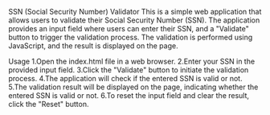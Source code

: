 SSN (Social Security Number) Validator
This is a simple web application that allows users to validate their Social Security Number (SSN). The application provides an input field where users can enter their SSN, and a "Validate" button to trigger the validation process. The validation is performed using JavaScript, and the result is displayed on the page.

Usage
1.Open the index.html file in a web browser.
2.Enter your SSN in the provided input field.
3.Click the "Validate" button to initiate the validation process.
4.The application will check if the entered SSN is valid or not.
5.The validation result will be displayed on the page, indicating whether the entered SSN is valid or not.
6.To reset the input field and clear the result, click the "Reset" button.
